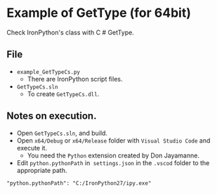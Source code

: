 # Example of GetType (for 64bit)

Check IronPython's class with C # GetType.

## File

* `example_GetTypeCs.py`
  * There are IronPython script files.
* `GetTypeCs.sln`
  * To create `GetTypeCs.dll`.

## Notes on execution.

* Open `GetTypeCs.sln`, and build.
* Open `x64/Debug` or `x64/Release` folder with `Visual Studio Code` and execute it.
  * You need the `Python` extension created by Don Jayamanne.
* Edit `python.pythonPath` in` settings.json` in the `.vscod` folder to the appropriate path.

```
"python.pythonPath": "C:/IronPython27/ipy.exe"
```
